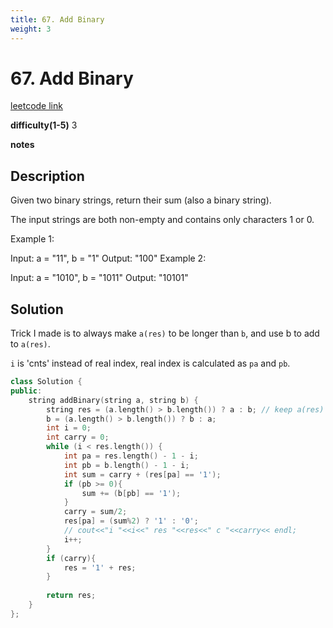 ```yaml
---
title: 67. Add Binary
weight: 3
---
```

# 67. Add Binary
[leetcode link](https://leetcode.com/problems/add-binary/)

**difficulty(1-5)** 
3

**notes**   


## Description
Given two binary strings, return their sum (also a binary string).

The input strings are both non-empty and contains only characters 1 or 0.

Example 1:

Input: a = "11", b = "1"
Output: "100"
Example 2:

Input: a = "1010", b = "1011"
Output: "10101"


## Solution
Trick I made is to always make `a(res)` to be longer than `b`, and use b to add to `a(res)`.

`i` is 'cnts' instead of real index, real index is calculated as `pa` and `pb`.

```c++
class Solution {
public:
    string addBinary(string a, string b) {
        string res = (a.length() > b.length()) ? a : b; // keep a(res) as the longer one!
        b = (a.length() > b.length()) ? b : a;
        int i = 0;
        int carry = 0;
        while (i < res.length()) {
            int pa = res.length() - 1 - i;
            int pb = b.length() - 1 - i;
            int sum = carry + (res[pa] == '1');
            if (pb >= 0){
                sum += (b[pb] == '1');
            }
            carry = sum/2;
            res[pa] = (sum%2) ? '1' : '0';
            // cout<<"i "<<i<<" res "<<res<<" c "<<carry<< endl;
            i++;
        }
        if (carry){
            res = '1' + res;
        }
        
        return res;        
    }
};
```


